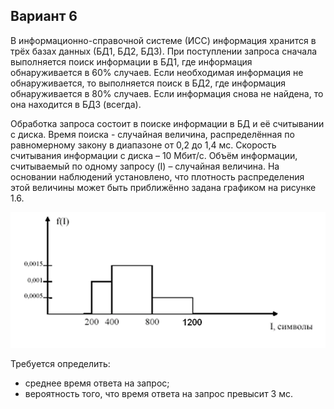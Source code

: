 ## Вариант 6

В информационно-справочной системе (ИСС) информация хранится в трёх базах данных (БД1, БД2, БД3). При поступлении запроса сначала выполняется поиск информации в БД1, где информация обнаруживается в 60% случаев. Если необходимая информация не обнаруживается, то выполняется поиск в БД2, где информация обнаруживается в 80% случаев. Если информация снова не найдена, то она находится в БД3 (всегда).

Обработка запроса состоит в поиске информации в БД и её считывании с диска. Время поиска - случайная величина, распределённая по равномерному закону в диапазоне от 0,2 до 1,4 мс. Скорость считывания информации с диска – 10 Мбит/с. Объём информации, считываемый по одному запросу (I) – случайная величина. На основании наблюдений установлено, что плотность распределения этой величины может быть приближённо задана графиком на рисунке 1.6.

![рисунок 1.6](./functionGraph.png)

Требуется определить:
 - среднее время ответа на запрос;
 - вероятность того, что время ответа на запрос превысит 3 мс.

